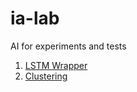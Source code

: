 # ia-lab
AI for experiments and tests

1. [LSTM Wrapper](https://github.com/edermartins/ia-lab/tree/main/lstm)
2. [Clustering](https://github.com/edermartins/ia-lab/tree/main/clustering)
